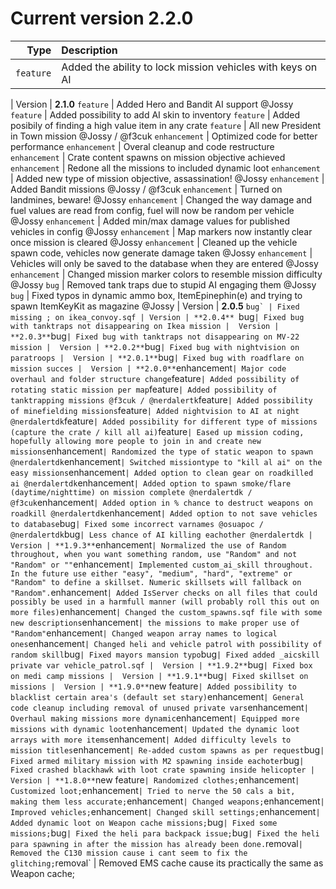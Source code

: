 # Current version 2.2.0

Type | Description
------------: | :------------
`feature` | Added the ability to lock mission vehicles with keys on AI
 |
Version | **2.1.0**
`feature` | Added Hero and Bandit AI support @Jossy
`feature` | Added possibility to add AI skin to inventory
`feature` | Added posibily of finding a high value item in any crate
`feature` | All new President in Town mission @Jossy / @f3cuk
`enhancement` | Optimized code for better performance
`enhancement` | Overal cleanup and code restructure
`enhancement` | Crate content spawns on mission objective achieved
`enhancement` | Redone all the missions to included dynamic loot
`enhancement` | Added new type of mission objective, assassination! @Jossy
`enhancement` | Added Bandit missions @Jossy / @f3cuk
`enhancement` | Turned on landmines, beware! @Jossy
`enhancement` | Changed the way damage and fuel values are read from config, fuel will now be random per vehicle @Jossy
`enhancement` | Added min/max damage values for published vehicles in config @Jossy
`enhancement` | Map markers now instantly clear once mission is cleared @Jossy
`enhancement` | Cleaned up the vehicle spawn code, vehicles now generate damage taken @Jossy
`enhancement` | Vehicles will only be saved to the database when they are entered @Jossy
`enhancement` | Changed mission marker colors to resemble mission difficulty @Jossy
`bug` | Removed tank traps due to stupid AI engaging them @Jossy
`bug` | Fixed typos in dynamic ammo box, ItemEpinephin(e) and trying to spawn ItemKeyKit as magazine @Jossy
 |
Version | **2.0.5**
``bug` | Fixed missing ; on ikea_convoy.sqf
 |
Version | **2.0.4**
``bug` | Fixed bug with tanktraps not disappearing on Ikea mission
 | 
Version | **2.0.3**
`bug` | Fixed bug with tanktraps not disappearing on MV-22 mission
 | 
Version | **2.0.2**
`bug` | Fixed bug with nightvision on paratroops
 | 
Version | **2.0.1**
`bug` | Fixed bug with roadflare on mission succes
 | 
Version | **2.0.0**
`enhancement` | Major code overhaul and folder structure change
`feature` | Added possibility of rotating static mission per map
`feature` | Added possibility of tanktrapping missions @f3cuk / @nerdalertk
`feature` | Added possibility of minefielding missions
`feature` | Added nightvision to AI at night @nerdalertdk
`feature` | Added possibility for different type of missions (capture the crate / kill all ai)
`feature` | Eased up mission coding, hopefully allowing more people to join in and create new missions
`enhancement` | Randomized the type of static weapon to spawn @nerdalertdk
`enhancement` | Switched missiontype to "kill al ai" on the easy missions
`enhancement` | Added option to clean gear on roadkilled ai @nerdalertdk
`enhancement` | Added option to spawn smoke/flare (daytime/nighttime) on mission complete @nerdalertdk / @f3cuk
`enhancement` | Added option in % chance to destruct weapons on roadkill @nerdalertdk
`enhancement` | Added option to not save vehicles to database
`bug` | Fixed some incorrect varnames @osuapoc / @nerdalertdk
`bug` | Less chance of AI killing eachother @nerdalertdk
 | 
Version | **1.9.3**
`enhancement` | Normalized the use of Random throughout, when you want something random, use "Random" and not "Random" or ""
`enhancement` | Implemented custom_ai_skill throughout. In the future use either "easy", "medium", "hard", "extreme" or "Random" to define a skillset. Numeric skillsets will fallback on "Random".
`enhancement` | Added IsServer checks on all files that could possibly be used in a harmfull manner (will probably roll this out on more files)
`enhancement` | Changed the custom_spawns.sqf file with some new descriptions
`enhancement` | the missions to make proper use of "Random"
`enhancement` | Changed weapon array names to logical ones
`enhancement` | Changed heli and vehicle patrol with possibility of random skill
`bug` | Fixed mayors mansion typo
`bug` | Fixed added _aicskill private var vehicle_patrol.sqf
 | 
Version | **1.9.2**
`bug` | Fixed box on medi camp missions
 | 
Version | **1.9.1**
`bug` | Fixed skillset on missions
 | 
Version | **1.9.0**
`new feature` | Added possibility to blacklist certain area's (default set stary)
`enhancement` | General code cleanup including removal of unused private vars
`enhancement` | Overhaul making missions more dynamic
`enhancement` | Equipped more missions with dynamic loot
`enhancement` | Updated the dynamic loot arrays with more items
`enhancement` | Added difficulty levels to mission titles
`enhancement` | Re-added custom spawns as per request
`bug` | Fixed armed military mission with M2 spawning inside eachoter
`bug` | Fixed crashed blackhawk with loot crate spawning inside helicopter
 | 
Version | **1.8.0**
`new feature` | Randomized clothes;
`enhancement` | Customized loot;
`enhancement` | Tried to nerve the 50 cals a bit, making them less accurate;
`enhancement` | Changed weapons;
`enhancement` | Improved vehicles;
`enhancement` | Changed skill settings;
`enhancement` | Added dynamic loot on Weapon cache missions;
`bug` | Fixed some missions;
`bug` | Fixed the heli para backpack issue;
`bug` | Fixed the heli para spawning in after the mission has already been done.
`removal` | Removed the C130 mission cause i cant seem to fix the glitching;
`removal` | Removed EMS cache cause its practically the same as Weapon cache;

